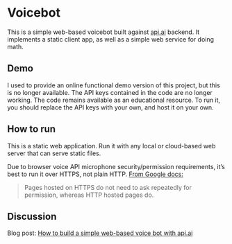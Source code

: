 # Voicebot

This is a simple web-based voicebot built against [api.ai](https://api.ai) backend. It implements a static client app, as well as a simple web service for doing math.

## Demo

I used to provide an online functional demo version of this project, but this is no longer available. The API keys contained in the code are no longer working. The code remains available as an educational resource. To run it, you should replace the API keys with your own, and host it on your own.

## How to run

This is a static web application. Run it with any local or cloud-based web server that can serve static files.

Due to browser voice API microphone security/permission requirements, it’s best to run it over HTTPS, not plain HTTP. [From Google docs:](https://developers.google.com/web/updates/2013/01/Voice-Driven-Web-Apps-Introduction-to-the-Web-Speech-API)

> Pages hosted on HTTPS do not need to ask repeatedly for permission, whereas HTTP hosted pages do.

## Discussion

Blog post: [How to build a simple web-based voice bot with api.ai](https://jaanus.com/api-ai-voicebot)
